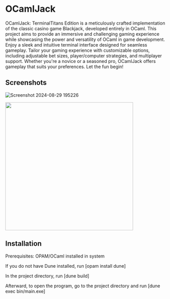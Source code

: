 # OCamlJack
  OCamlJack: TerminalTitans Edition is a meticulously crafted implementation of 
  the classic casino game Blackjack, developed entirely in OCaml. This project 
  aims to provide an immersive and challenging gaming experience while 
  showcasing the power and versatility of OCaml in game development.
  Enjoy a sleek and intuitive terminal interface designed for seamless gameplay.
  Tailor your gaming experience with customizable options, including adjustable 
  bet sizes, player/computer strategies, and multiplayer support. Whether you're 
  a novice or a seasoned pro, OCamlJack offers gameplay that suits your 
  preferences. Let the fun begin!

## Screenshots
![Screenshot 2024-08-29 195226](https://github.com/user-attachments/assets/4f505c47-417d-41f0-955d-271981fe449c)

<img src="https://github.com/user-attachments/assets/28627244-3443-4e88-8b27-ca4640a81618" width="400">


## Installation
Prerequisites: OPAM/OCaml installed in system


If you do not have Dune installed, run [opam install dune]

In the project directory, run [dune build]

Afterward, to open the program, go to the project directory and run
[dune exec bin/main.exe]
